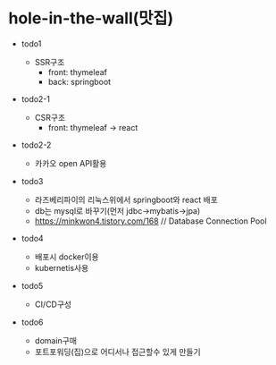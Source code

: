 # hole-in-the-wall(맛집)

- todo1
    - SSR구조
        - front: thymeleaf
        - back: springboot

- todo2-1
    - CSR구조
        - front: thymeleaf -> react

- todo2-2
    - 카카오 open API활용
    
- todo3
    - 라즈베리파이의 리눅스위에서 springboot와 react 배포
    - db는 mysql로 바꾸기(먼저 jdbc->mybatis->jpa)
    - https://minkwon4.tistory.com/168  // Database Connection Pool

- todo4
    - 배포시 docker이용
    - kubernetis사용

- todo5
    - CI/CD구성

- todo6
    - domain구매
    - 포트포워딩(집)으로 어디서나 접근할수 있게 만들기

